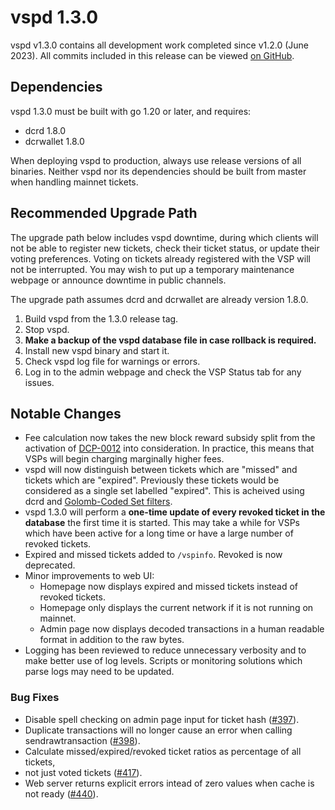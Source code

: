 # vspd 1.3.0

vspd v1.3.0 contains all development work completed since v1.2.0 (June 2023).
All commits included in this release can be viewed
[on GitHub](https://github.com/decred/vspd/compare/release-v1.2.0...release-v1.3.0).

## Dependencies

vspd 1.3.0 must be built with go 1.20 or later, and requires:

- dcrd 1.8.0
- dcrwallet 1.8.0

When deploying vspd to production, always use release versions of all binaries.
Neither vspd nor its dependencies should be built from master when handling
mainnet tickets.

## Recommended Upgrade Path

The upgrade path below includes vspd downtime, during which clients will not be
able to register new tickets, check their ticket status, or update their voting
preferences. Voting on tickets already registered with the VSP will not be
interrupted. You may wish to put up a temporary maintenance webpage or announce
downtime in public channels.

The upgrade path assumes dcrd and dcrwallet are already version 1.8.0.

1. Build vspd from the 1.3.0 release tag.
1. Stop vspd.
1. **Make a backup of the vspd database file in case rollback is required.**
1. Install new vspd binary and start it.
1. Check vspd log file for warnings or errors.
1. Log in to the admin webpage and check the VSP Status tab for any issues.

## Notable Changes

- Fee calculation now takes the new block reward subsidy split from the activation
  of [DCP-0012](https://github.com/decred/dcps/blob/master/dcp-0012/dcp-0012.mediawiki)
  into consideration. In practice, this means that VSPs will begin charging
  marginally higher fees.
- vspd will now distinguish between tickets which are "missed" and tickets which
  are "expired". Previously these tickets would be considered as a single set
  labelled "expired". This is acheived using dcrd and
  [Golomb-Coded Set filters](https://github.com/decred/dcrd/tree/master/gcs#gcs).
- vspd 1.3.0 will perform a **one-time update of every revoked ticket in the
  database** the first time it is started. This may take a while for VSPs which
  have been active for a long time or have a large number of revoked tickets.
- Expired and missed tickets added to `/vspinfo`. Revoked is now deprecated.
- Minor improvements to web UI:
  - Homepage now displays expired and missed tickets instead of revoked tickets.
  - Homepage only displays the current network if it is not running on mainnet.
  - Admin page now displays decoded transactions in a human readable format
    in addition to the raw bytes.
- Logging has been reviewed to reduce unnecessary verbosity and to make better
  use of log levels. Scripts or monitoring solutions which parse logs may need
  to be updated.

### Bug Fixes

- Disable spell checking on admin page input for ticket hash
  ([#397](https://github.com/decred/vspd/pull/397)).
- Duplicate transactions will no longer cause an error when calling
  sendrawtransaction
  ([#398](https://github.com/decred/vspd/pull/398)).
- Calculate missed/expired/revoked ticket ratios as percentage of all tickets,
- not just voted tickets
  ([#417](https://github.com/decred/vspd/pull/417)).
- Web server returns explicit errors intead of zero values when cache is not ready
  ([#440](https://github.com/decred/vspd/pull/440)).

